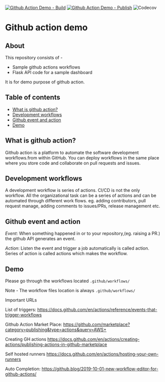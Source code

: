 [![Github Action Demo - Build](https://github.com/asksmruti/github-action/actions/workflows/build.yml/badge.svg)](https://github.com/asksmruti/github-action/actions/workflows/build.yml) [![Github Action Demo - Publish](https://github.com/asksmruti/github-action/actions/workflows/publish.yml/badge.svg)](https://github.com/asksmruti/github-action/actions/workflows/publish.yml)
![Codecov](https://img.shields.io/codecov/c/gh/asksmruti/github-action)


<!-- [![Github Action CI Demo](https://github.com/asksmruti/demo/actions/workflows/ci-demo.yml/badge.svg)](https://github.com/asksmruti/demo/actions/workflows/ci-demo.yml)
[![Github Action Rollback Demo](https://github.com/asksmruti/demo/actions/workflows/rollback.yml/badge.svg)](https://github.com/asksmruti/demo/actions/workflows/rollback.yml)
[![Github Action Security scan Demo](https://github.com/asksmruti/demo/actions/workflows/security-scan-demo.yml/badge.svg)](https://github.com/asksmruti/demo/actions/workflows/security-scan-demo.yml)

[![codecov](https://codecov.io/gh/asksmruti/demo/branch/main/graph/badge.svg?token=NP7RSB1OQC)](https://codecov.io/gh/asksmruti/demo) -->


[comment]: <> ([![Codecov]&#40;https://codecov.io/gh/asksmruti/demo/branch/main/graph/badge.svg?token=xxxxxx&#41;]&#40;https://codecov.io/gh/asksmruti/demo&#41;)

[comment]: <> (![Open Issues]&#40;https://img.shields.io/github/issues/asksmruti/demo&#41;)

[comment]: <> (![Open PRs]&#40;https://img.shields.io/github/issues-pr-raw/asksmruti/demo&#41;)

# Github action demo


About
------
This repository consists of -
* Sample github actions workflows
* Flask API code for a sample dashboard

It is for demo purpose of github action.

Table of contents
------------------

- [What is github action?](#what-is-github-action)
- [Development workflows](#development-workflow)
- [Github event and action](#github-events-actions)
- [Demo](#demo)

## What is github action?
Github action is a platform to automate the software development workflows.from within GitHub. 
You can deploy workflows in the same place where you store code and collaborate on pull requests and issues.


## Development workflows
A development workflow is series of actions. CI/CD is not the only workflow.
All the organizational task can be a series of actions and can be automated through different work flows. 
eg. adding contributors, pull request manage, adding comments to issues/PRs, release management etc.


## Github event and action
_Event_: When something happened in or to your repository,(eg. raising a PR.) the github API generates an event.

_Action_: Listen the event and trigger a job automatically is called action.
Series of action is called actions which makes the workflow.

## Demo
Please go through the workflows located `.github/workflows/`

Note - The workflow files location is always `.github/workflows/`

Important URLs

List of triggers:
https://docs.github.com/en/actions/reference/events-that-trigger-workflows

Github Action Market Place:
https://github.com/marketplace?category=publishing&type=actions&query=AWS+

Creating GH actions
https://docs.github.com/en/actions/creating-actions/publishing-actions-in-github-marketplace

Self hosted runners
https://docs.github.com/en/actions/hosting-your-own-runners


Auto Completion:
https://github.blog/2019-10-01-new-workflow-editor-for-github-actions/

